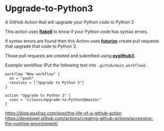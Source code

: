 # Upgrade-to-Python3
A GitHub Action that will upgrade your Python code to Python 3

This action uses [__flake8__](http://flake8.pycqa.org) to know if your Python code has syntax errors.

If syntax errors are found then this Action uses [__futurize__](http://python-future.org/futurize_cheatsheet.html) create pull requests that upgrade that code to Python 3.

Those pull requests are created and submitted using [__pygithub3__](https://pygithub3.readthedocs.io).

Example workflow (Put the following text into `.github/main.workflow`):
```
workflow "New workflow" {
  on = "push"
  resolves = ["Upgrade to Python 3"]
}

action "Upgrade to Python 3" {
  uses = "cclauss/Upgrade-to-Python3@master"
}
```

https://blog.jessfraz.com/post/the-life-of-a-github-action
https://developer.github.com/actions/creating-github-actions/accessing-the-runtime-environment/
